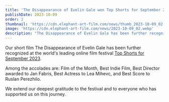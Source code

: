```yaml
---
title: 'The Disappearance of Evelin Gale won Top Shorts for September 2023'
publishDate: 2023-10-09
order: 2
thumbnail: 'https://cdn.elephant-art-film.com/news/thumb_2023-10-09_02.webp'
image: 'https://cdn.elephant-art-film.com/news/2023-10-09_02.webp'
description: "The Disappearance of Evelin Gale has been further recognized at the world's leading online film festival Top Shorts for September 2023."
---
```


Our short film The Disappearance of Evelin Gale has been further recognized at the world's leading online film festival <a href="https://www.topshorts.net/post/september-2023" target="_blank" class="italic underline hover:text-gray-100">Top Shorts for September 2023</a>.

Among the accolades are: Film of the Month, Best Indie Film, Best Director awarded to Jan Fabris, Best Actress to Lea Mihevc, and Best Score to Ruslan Perezhilo.

We extend our deepest gratitude to the festival and to everyone who has supported us on this journey.
